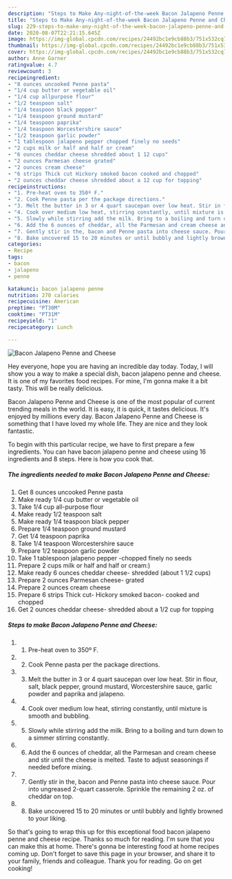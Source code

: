 ```yaml
---
description: "Steps to Make Any-night-of-the-week Bacon Jalapeno Penne and Cheese"
title: "Steps to Make Any-night-of-the-week Bacon Jalapeno Penne and Cheese"
slug: 229-steps-to-make-any-night-of-the-week-bacon-jalapeno-penne-and-cheese
date: 2020-08-07T22:21:15.645Z
image: https://img-global.cpcdn.com/recipes/24492bc1e9cb88b3/751x532cq70/bacon-jalapeno-penne-and-cheese-recipe-main-photo.jpg
thumbnail: https://img-global.cpcdn.com/recipes/24492bc1e9cb88b3/751x532cq70/bacon-jalapeno-penne-and-cheese-recipe-main-photo.jpg
cover: https://img-global.cpcdn.com/recipes/24492bc1e9cb88b3/751x532cq70/bacon-jalapeno-penne-and-cheese-recipe-main-photo.jpg
author: Anne Garner
ratingvalue: 4.7
reviewcount: 3
recipeingredient:
- "8 ounces uncooked Penne pasta"
- "1/4 cup butter or vegetable oil"
- "1/4 cup allpurpose flour"
- "1/2 teaspoon salt"
- "1/4 teaspoon black pepper"
- "1/4 teaspoon ground mustard"
- "1/4 teaspoon paprika"
- "1/4 teaspoon Worcestershire sauce"
- "1/2 teaspoon garlic powder"
- "1 tablespoon jalapeno pepper chopped finely no seeds"
- "2 cups milk or half and half or cream"
- "6 ounces cheddar cheese shredded about 1 12 cups"
- "2 ounces Parmesan cheese grated"
- "2 ounces cream cheese"
- "6 strips Thick cut Hickory smoked bacon cooked and chopped"
- "2 ounces cheddar cheese shredded about a 12 cup for topping"
recipeinstructions:
- "1. Pre-heat oven to 350º F."
- "2. Cook Penne pasta per the package directions."
- "3. Melt the butter in 3 or 4 quart saucepan over low heat. Stir in flour, salt, black pepper, ground mustard, Worcestershire sauce, garlic powder and paprika and jalapeno."
- "4. Cook over medium low heat, stirring constantly, until mixture is smooth and bubbling."
- "5. Slowly while stirring add the milk. Bring to a boiling and turn down to a simmer stirring constantly."
- "6. Add the 6 ounces of cheddar, all the Parmesan and cream cheese and stir until the cheese is melted. Taste to adjust seasonings if needed before mixing."
- "7. Gently stir in the, bacon and Penne pasta into cheese sauce. Pour into ungreased 2-quart casserole. Sprinkle the remaining 2 oz. of cheddar on top."
- "8. Bake uncovered 15 to 20 minutes or until bubbly and lightly browned to your liking."
categories:
- Recipe
tags:
- bacon
- jalapeno
- penne

katakunci: bacon jalapeno penne 
nutrition: 270 calories
recipecuisine: American
preptime: "PT30M"
cooktime: "PT31M"
recipeyield: "1"
recipecategory: Lunch

---
```



![Bacon Jalapeno Penne and Cheese](https://img-global.cpcdn.com/recipes/24492bc1e9cb88b3/751x532cq70/bacon-jalapeno-penne-and-cheese-recipe-main-photo.jpg)

Hey everyone, hope you are having an incredible day today. Today, I will show you a way to make a special dish, bacon jalapeno penne and cheese. It is one of my favorites food recipes. For mine, I'm gonna make it a bit tasty. This will be really delicious.

Bacon Jalapeno Penne and Cheese is one of the most popular of current trending meals in the world. It is easy, it is quick, it tastes delicious. It's enjoyed by millions every day. Bacon Jalapeno Penne and Cheese is something that I have loved my whole life. They are nice and they look fantastic.




To begin with this particular recipe, we have to first prepare a few ingredients. You can have bacon jalapeno penne and cheese using 16 ingredients and 8 steps. Here is how you cook that.

<!--inarticleads1-->

##### The ingredients needed to make Bacon Jalapeno Penne and Cheese:

1. Get 8 ounces uncooked Penne pasta
1. Make ready 1/4 cup butter or vegetable oil
1. Take 1/4 cup all-purpose flour
1. Make ready 1/2 teaspoon salt
1. Make ready 1/4 teaspoon black pepper
1. Prepare 1/4 teaspoon ground mustard
1. Get 1/4 teaspoon paprika
1. Take 1/4 teaspoon Worcestershire sauce
1. Prepare 1/2 teaspoon garlic powder
1. Take 1 tablespoon jalapeno pepper -chopped finely no seeds
1. Prepare 2 cups milk or half and half or cream:)
1. Make ready 6 ounces cheddar cheese- shredded (about 1 1/2 cups)
1. Prepare 2 ounces Parmesan cheese- grated
1. Prepare 2 ounces cream cheese
1. Prepare 6 strips Thick cut- Hickory smoked bacon- cooked and chopped
1. Get 2 ounces cheddar cheese- shredded about a 1/2 cup for topping




<!--inarticleads2-->

##### Steps to make Bacon Jalapeno Penne and Cheese:

1. 1. Pre-heat oven to 350º F.
1. 2. Cook Penne pasta per the package directions.
1. 3. Melt the butter in 3 or 4 quart saucepan over low heat. Stir in flour, salt, black pepper, ground mustard, Worcestershire sauce, garlic powder and paprika and jalapeno.
1. 4. Cook over medium low heat, stirring constantly, until mixture is smooth and bubbling.
1. 5. Slowly while stirring add the milk. Bring to a boiling and turn down to a simmer stirring constantly.
1. 6. Add the 6 ounces of cheddar, all the Parmesan and cream cheese and stir until the cheese is melted. Taste to adjust seasonings if needed before mixing.
1. 7. Gently stir in the, bacon and Penne pasta into cheese sauce. Pour into ungreased 2-quart casserole. Sprinkle the remaining 2 oz. of cheddar on top.
1. 8. Bake uncovered 15 to 20 minutes or until bubbly and lightly browned to your liking.




So that's going to wrap this up for this exceptional food bacon jalapeno penne and cheese recipe. Thanks so much for reading. I'm sure that you can make this at home. There's gonna be interesting food at home recipes coming up. Don't forget to save this page in your browser, and share it to your family, friends and colleague. Thank you for reading. Go on get cooking!

